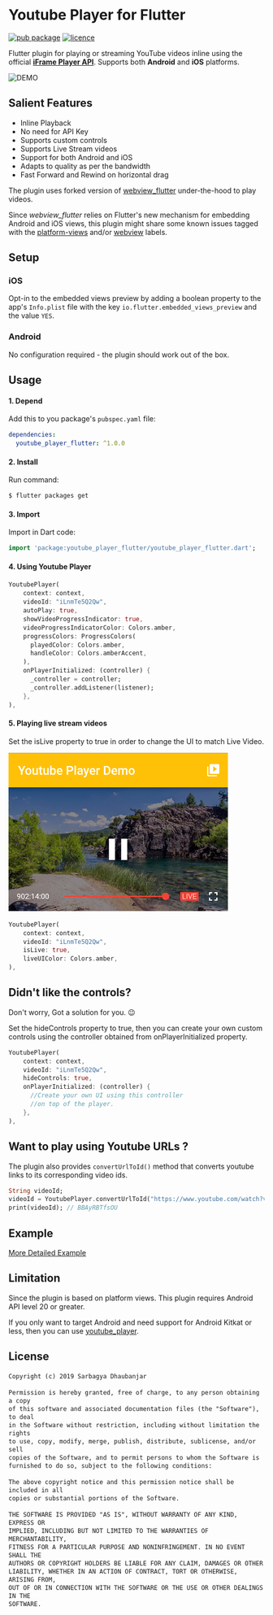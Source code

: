 # Youtube Player for Flutter

[![pub package](https://img.shields.io/badge/pub-v1.0.0-green.svg)](https://pub.dartlang.org/packages/flutter_rating_bar) [![licence](https://img.shields.io/badge/Licence-MIT-orange.svg)](https://github.com/sarbagyastha/youtube_player_flutter/blob/master/LICENSE)

Flutter plugin for playing or streaming YouTube videos inline using the official [**iFrame Player API**](https://developers.google.com/youtube/iframe_api_reference).
Supports both **Android** and **iOS** platforms.

![DEMO](youtube_player_demo.gif) 

## Salient Features
* Inline Playback
* No need for API Key
* Supports custom controls
* Supports Live Stream videos
* Support for both Android and iOS
* Adapts to quality as per the bandwidth
* Fast Forward and Rewind on horizontal drag

The plugin uses forked version of [webview_flutter](https://pub.dartlang.org/packages/webview_flutter) under-the-hood to play videos. 

Since *webview_flutter* relies on Flutter's new mechanism for embedding Android and iOS views, this plugin might share some known issues tagged with the [platform-views](https://github.com/flutter/flutter/labels/a%3A%20platform-views) and/or [webview](https://github.com/flutter/flutter/labels/p%3A%20webview) labels.

## Setup

### iOS
Opt-in to the embedded views preview by adding a boolean property to the app's `Info.plist` file
with the key `io.flutter.embedded_views_preview` and the value `YES`.

### Android
No configuration required - the plugin should work out of the box.

## Usage

#### 1\. Depend

Add this to you package's `pubspec.yaml` file:

```yaml
dependencies:
  youtube_player_flutter: ^1.0.0
```

#### 2\. Install

Run command:

```bash
$ flutter packages get
```

#### 3\. Import

Import in Dart code:

```dart
import 'package:youtube_player_flutter/youtube_player_flutter.dart';
```

#### 4\. Using Youtube Player
         
```dart
YoutubePlayer(
    context: context,
    videoId: "iLnmTe5Q2Qw",
    autoPlay: true,
    showVideoProgressIndicator: true,
    videoProgressIndicatorColor: Colors.amber,
    progressColors: ProgressColors(
      playedColor: Colors.amber,
      handleColor: Colors.amberAccent,
    ),
    onPlayerInitialized: (controller) {
      _controller = controller;
      _controller.addListener(listener);
    },
),
```
         
#### 5\. Playing live stream videos
Set the isLive property to true in order to change the UI to match Live Video.

![Live UI Demo](live_ui.png) 

```dart
YoutubePlayer(
    context: context,
    videoId: "iLnmTe5Q2Qw",
    isLive: true,
    liveUIColor: Colors.amber,
),
```

## Didn't like the controls?
Don't worry, Got a solution for you. :wink:

Set the hideControls property to true, then you can create your own custom controls using the controller obtained from onPlayerInitialized property.

```dart
YoutubePlayer(
    context: context,
    videoId: "iLnmTe5Q2Qw",
    hideControls: true,
    onPlayerInitialized: (controller) {
      //Create your own UI using this controller
      //on top of the player.
    },
),
```

## Want to play using Youtube URLs ? 
The plugin also provides `convertUrlToId()` method that converts youtube links to its corresponding video ids.
```dart
String videoId;
videoId = YoutubePlayer.convertUrlToId("https://www.youtube.com/watch?v=BBAyRBTfsOU");
print(videoId); // BBAyRBTfsOU
```

## Example

[More Detailed Example](https://github.com/sarbagyastha/youtube_player_example/tree/master/example)

## Limitation 
Since the plugin is based on platform views. This plugin requires Android API level 20 or greater.

If you only want to target Android and need support for Android Kitkat or less, then you can use [youtube_player](https://pub.dartlang.org/packages/youtube_player).  

## License

```
Copyright (c) 2019 Sarbagya Dhaubanjar

Permission is hereby granted, free of charge, to any person obtaining a copy
of this software and associated documentation files (the "Software"), to deal
in the Software without restriction, including without limitation the rights
to use, copy, modify, merge, publish, distribute, sublicense, and/or sell
copies of the Software, and to permit persons to whom the Software is
furnished to do so, subject to the following conditions:

The above copyright notice and this permission notice shall be included in all
copies or substantial portions of the Software.

THE SOFTWARE IS PROVIDED "AS IS", WITHOUT WARRANTY OF ANY KIND, EXPRESS OR
IMPLIED, INCLUDING BUT NOT LIMITED TO THE WARRANTIES OF MERCHANTABILITY,
FITNESS FOR A PARTICULAR PURPOSE AND NONINFRINGEMENT. IN NO EVENT SHALL THE
AUTHORS OR COPYRIGHT HOLDERS BE LIABLE FOR ANY CLAIM, DAMAGES OR OTHER
LIABILITY, WHETHER IN AN ACTION OF CONTRACT, TORT OR OTHERWISE, ARISING FROM,
OUT OF OR IN CONNECTION WITH THE SOFTWARE OR THE USE OR OTHER DEALINGS IN THE
SOFTWARE.
```